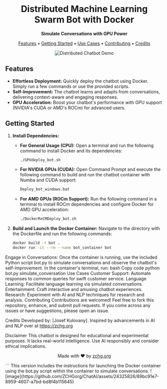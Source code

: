 <h1 align="center">
  <br>
  <br>
  Distributed Machine Learning Swarm Bot with Docker
  <br>
</h1>

<p align="center">
  <strong>Simulate Conversations with GPU Power</strong>
</p>

<p align="center">
  <a href="#features">Features</a> •
  <a href="#getting-started">Getting Started</a> •
  <a href="#use-cases">Use Cases</a> •
  <a href="#contributing">Contributing</a> •
  <a href="#credits">Credits</a>
</p>

<p align="center">
  <img src="chatbot_demo.gif" alt="Distributed Chatbot Demo">
</p>

## Features

- **Effortless Deployment:** Quickly deploy the chatbot using Docker. Simply run a few commands or use the provided scripts.
- **Self-Improvement:** The chatbot learns and adapts from conversations, delivering context-aware and engaging responses.
- **GPU Acceleration:** Boost your chatbot's performance with GPU support (NVIDIA's CUDA or AMD's ROCm) for advanced users.

## Getting Started

1. **Install Dependencies:**
   - **For General Usage (CPU):**
     Open a terminal and run the following command to install Docker and its dependencies:
     ```bash
     ./GPUdeploy_bot.sh
     ```

   - **For NVIDIA GPUs (CUDA):**
     Open Command Prompt and execute the following command to build and run the chatbot container with Numba and CUDA support:
     ```bat
     Deploy_bot_windows.bat
     ```

   - **For AMD GPUs (ROCm Support):**
     Run the following command in a terminal to install ROCm dependencies and configure Docker for AMD GPU acceleration:
     ```bash
     ./DockerRoCMDeploy_bot.sh
     ```

2. **Build and Launch the Docker Container:**
   Navigate to the directory with the Dockerfile and run the following commands:
   ```bash
   docker build -t bot .
   docker run -it --rm --name bot_container bot
Engage in Conversations:
Once the container is running, use the included Python script bot.py to simulate conversations and observe the chatbot's self-improvement. In the container's terminal, run:
bash
Copy code
python bot.py simulate_conversation
Use Cases
Customer Support: Automate responses to common queries for swift customer service.
Language Learning: Facilitate language learning via simulated conversations.
Entertainment: Craft interactive and amusing chatbot experiences.
Research: Experiment with AI and NLP techniques for research and analysis.
Contributing
Contributions are welcomed! Feel free to fork this repository, enhance, and submit pull requests. If you come across any issues or have suggestions, please open an issue.

Credits
Developed by: [Josef Kulovany]. Inspired by advancements in AI and NLP over at https://zchg.org

Disclaimer
This chatbot is designed for educational and experimental purposes. It lacks real-world intelligence. Use AI responsibly and consider ethical implications.

<p align="center">
  Made with ❤️ by <a href="https://zchg.org">zchg.org</a>
</p>
```
This version includes the instructions for launching the Docker container using the bot.py script within the container to simulate conversations.
![image](https://github.com/ZCHGorg/ChatAI/assets/24325826/89bc91e7-8959-4607-a7bd-bd8f4b115645)

